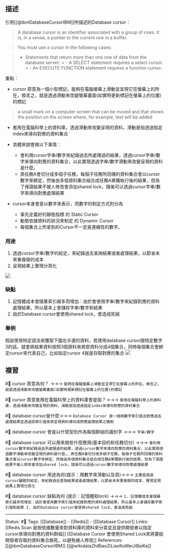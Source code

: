 
## 描述
引用[[@ibmDatabaseCursorIBM]]所描述的Database cursor：
> A database cursor is an identifier associated with a group of rows. It is, in a sense, a pointer to the current row in a buffer.

> You must use a cursor in the following cases: 

> -   Statements that return more than one row of data from the database server:
	>    -   A SELECT statement requires a select cursor.
	>    -   An EXECUTE FUNCTION statement requires a function cursor.

重點：
- cursor 原意為一個小型標記，能夠在電腦螢幕上滑動並呈現它在螢幕上的所在，換言之，就是透過滑動來改變螢幕畫面(如實時更新標記在螢幕上的位置)的標記
> a small mark on a computer screen that can be moved and that shows the position on the screen where, for example, text will be added

- 套用在電腦科學上的資料庫，透過滑動來改變呈現的資料，滑動是指透過指定index來導向對應的資料集合

- 具體來說會做以下事情：
	- 會利用cursor字串/數字來紀錄過去所處理過的結果，透過cursor字串/數字來導向對應的資料集合，以此實現透過字串/數字滑動來改變呈現的資料是什麼。
	- 原任務A會切分成多個子任務，每個子任務所回傳的資料集合會以cursor數字來綁定，然後由多個資料集合組合成任務A單獨執行後的結果，但為了保證結果不被人修改會添加shared lock，隨後可以透過cursor字串/數字來導向對應處理結果

- cursor本身會是以數字來表示，而數字的制定方式則分為
	- 事先定義好的靜態指標 的 Static Cursor
	- 動態依據資料的狀況來制定 的 Dynamic Cursor
	- 每個集合上所拿到的Cursor不一定是連續性的數字。

### 用途
1. 透過cursor字串/數字的給定，來紀錄過去查詢結果或者處理結果，以節省未來重複做的成本
2. 呈現結果上實現分頁化


![](https://www.researchgate.net/profile/Shi-Huang-5/publication/220095117/figure/fig2/AS:670705469386752@1536920053039/Database-navigation-emulated-by-cursors.png)

### 缺點
1. 記憶體成本會隨著索引越多而增加：由於會使用字串/數字來紀錄對應的資料處理結果，所以基本上會儲存字串/數字和結果
2. 由於Database cursor會使用shared lock，會造成死結


### 舉例
假設使用特定語法來獲取下圖左半邊的資料，若使用database cursor跟特定數字3的話，就會將結果資料按照3個資料來將原資料分成4個集合，同時每個集合會綁定cursor來代表自己，比如指定cursor 4就是存取對應的集合 
![](https://res.cloudinary.com/dqfxgtyoi/image/upload/v1654340797/blog/database/database%20cursor/database-cursor-diagram_txvrxc.png)


## 複習
#🧠  cursor 原意為何？ ->->-> `能夠在電腦螢幕上滑動並呈現它在螢幕上的所在，換言之，就是透過滑動來改變螢幕畫面(如實時更新標記在螢幕上的位置)的標記`
<!--SR:!2022-07-15,27,250-->

#🧠 cursor 原意套用在電腦科學上的資料庫會是指？->->-> `套用在電腦科學上的資料庫，透過滑動來改變呈現的資料，滑動是指透過指定index來導向對應的資料集合`
<!--SR:!2022-07-17,28,250-->

#🧠 database cursor是什麼->->-> `Database Cursor 是一個用數字索引值去對應過去處理結果並透過該索引值來將呈現資料導向成對應處理結果之機制`
<!--SR:!2022-07-17,28,250-->

#🧠 database cursor 會是以什麼型別作為每個群組的識別字 ->->-> `字串/數字`
<!--SR:!2022-07-10,23,250-->

#🧠 database cursor 可以用來做些什麼應用(基本目的和任務切分) ->->-> `會利用cursor數字來紀錄過去所處理過的結果，透過cursor數字來導向對應的資料集合，以此實現透過數字滑動來改變呈現的資料是什麼。、原任務A會切分成多個子任務，每個子任務所回傳的資料集合會以cursor數字來綁定，然後由多個資料集合組合成任務A單獨執行後的結果，但為了保證結果不被人修改會添加shared lock，隨後可以透過cursor數字來導向對應處理結果`
<!--SR:!2022-07-17,28,250-->

#🧠 database cursor 用途為何(提示：用數字來滑動以及頁)->->-> `主要是透過cursor編號的給定，來紀錄過去查詢結果或者處理結果，以節省未來重複做的成本、實現呈現結果上實現分頁化`
<!--SR:!2022-07-01,14,230-->

#🧠 database cursor 缺點為何 (提示：記憶體和lock) ->->-> `1. 記憶體成本會隨著索引越多而增加：由於會使用數字索引值來紀錄對應的資料處理結果，所以基本上會儲存數字索引值和結果 2. 由於Database cursor會使用shared lock，會造成死結`
<!--SR:!2022-07-17,28,250-->

---
Status: #🌱 
Tags:
[[Database]] - [[Redis]] - [[Database Cursor]]
Links:
[[Redis Scan 是按依據數量來對資料庫的資料來分頁並且提供開發者以指定cursor來導向對應的資料群組]]
[[Database Cursor 會使用Shared Lock來將要給開發者存取的資料集合鎖死，以避免被人修改]]
References:
[[@ibmDatabaseCursorIBM]]
[[@wikidataZhiBiaoZiLiaoKuWeiJiBaiKe]]
